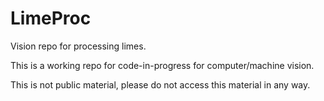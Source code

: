 LimeProc
========

Vision repo for processing limes. 

This is a working repo for code-in-progress for computer/machine vision.

This is not public material, please do not access this material in any way.
